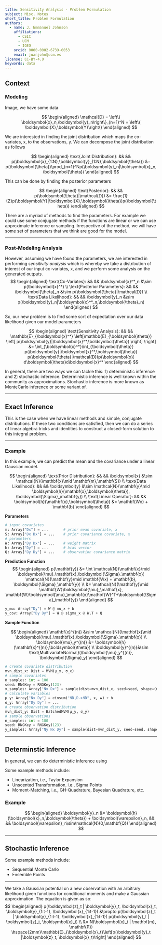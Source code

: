 ```yaml
---
title: Sensitivity Analysis - Problem Formulation
subject: Misc. Notes
short_title: Problem Formulation
authors:
  - name: J. Emmanuel Johnson
    affiliations:
      - CSIC
      - UCM
      - IGEO
    orcid: 0000-0002-6739-0053
    email: juanjohn@ucm.es
license: CC-BY-4.0
keywords: data
---
```



## Context

### Modeling

Image, we have some data

$$
\begin{aligned}
\mathcal{D} = \left\{ \boldsymbol{x}_n,\boldsymbol{y}_n\right\}_{n=1}^N =
\left\{ \boldsymbol{X},\boldsymbol{Y}\right\}
\end{aligned}
$$

We are interested in finding the joint distribution which maps the co-variates, x, to the observations, y.
We can decompose the joint distribution as follows

$$
\begin{aligned}
\text{Joint Distribution}: && &&
p(\boldsymbol{x}_{1:N},\boldsymbol{y}_{1:N},\boldsymbol{\theta}) &=
p(\boldsymbol{\theta})\prod_{n=1}^Np(\boldsymbol{y}_n|\boldsymbol{x}_n,\boldsymbol{\theta})
\end{aligned}
$$

This can be done by finding the posterior parameters

$$
\begin{aligned}
\text{Posterior}: && &&
p(\boldsymbol{\theta}|\mathcal{D}) &= \frac{1}{Z}p(\boldsymbol{Y}|\boldsymbol{X},\boldsymbol{\theta})p(\boldsymbol{\theta})
\end{aligned}
$$

There are a myriad of methods to find the parameters.
For example we could use some conjugate methods if the functions are linear or we can use approximate inference or sampling.
Irrespective of the method, we will have some set of parameters that we think are good for the model.

***
### Post-Modeling Analysis

However, assuming we have found the parameters, we are interested in performing *sensitivity analysis* which is whereby we take a distribution of interest of our input co-variates, x, and we perform some analysis on the generated outputs.
$$
\begin{aligned}
\text{Co-Variates}: && &&
\boldsymbol{x}^*_n &\sim p(\boldsymbol{x}^*) \\
\text{Posterior Parameters}: && &&
\boldsymbol{\theta}_n &\sim p(\boldsymbol{\theta}|\mathcal{D}) \\
\text{Data Likelihood}: && &&
\boldsymbol{y}_n &\sim p(\boldsymbol{y}_n|\boldsymbol{x}^*_n,\boldsymbol{\theta}_n)
\end{aligned}
$$

So, our new problem is to find some sort of expectation over our data likelihood given our model parameters

$$
\begin{aligned}
\text{Sensitivity Analysis}: && &&
\mathbb{E}_{\boldsymbol{x}^*}
\left[\mathbb{E}_{\boldsymbol{\theta}}
\left[ 
    p(\boldsymbol{y}|\boldsymbol{x}^*,\boldsymbol{\theta}) 
\right] 
\right] &= 
\int_{\boldsymbol{x}^*}\int_{\boldsymbol{\theta}}
p(\boldsymbol{y}|\boldsymbol{x}^*,\boldsymbol{\theta})
p(\boldsymbol{\theta}|\mathcal{D})p(\boldsymbol{x})
d\boldsymbol{\theta}d\boldsymbol{x}^*
\end{aligned}
$$

In general, there are two ways we can tackle this: 1) deterministic inference and 2) stochastic inference.
Deterministic inference is well known within the community as approximations.
Stochastic inference is more known as MonteCarlo inference or some variant of.


***
## Exact Inference

This is the case when we have linear methods and simple, conjugate distributions.
If these two conditions are satisfied, then we can do a series of linear algebra tricks and identities to construct a closed-form solution to this integral problem. 

***
### Example

In this example, we can predict the mean and the covariance under a linear Gaussian model.

$$
\begin{aligned}
\text{Prior Distribution}: && &&
\boldsymbol{x} &\sim \mathcal{N}(\mathbf{x}\mid \mathbf{m},\mathbf{S}) \\
\text{Data Likelihood}: && &&
\boldsymbol{y} &\sim \mathcal{N}(\mathbf{y}\mid \boldsymbol{h}(\mathbf{x},\boldsymbol{\theta}), \boldsymbol{\Sigma}_\mathbf{y}) \\
\text{Linear Operator}: && &&
\boldsymbol{h}(\mathbf{x},\boldsymbol{\theta}) &= \mathbf{Wx} + \mathbf{b}
\end{aligned}
$$

**Parameters**

```python
# input covariates
m: Array["Dx"] = ...       # prior mean covariate, x
S: Array["Dx Dx"] = ...    # prior covariance covariate, x
# parameters
W: Array["Dy Dx"] = ...    # weight matrix
b: Array["Dy"] = ...       # bias vector
Q: Array["Dy Dy"] = ...    # observation covariance matrix
```


**Prediction Function**
$$
\begin{aligned}
p(\mathbf{y}) &= \int \mathcal{N}(\mathbf{x}\mid \boldsymbol{\mu}_\mathbf{x},\boldsymbol{\Sigma}_\mathbf{x})
\mathcal{N}(\mathbf{y}\mid \mathbf{Wx} + \mathbf{b}, \boldsymbol{\Sigma}_\mathbf{y}) \\
&= \mathcal{N}(\mathbf{y}\mid \mathbf{W}\boldsymbol{\mu}_\mathbf{x}, \mathbf{W}\boldsymbol{\mu}_\mathbf{x}\mathbf{W}^T+\boldsymbol{\Sigma}_\mathbf{y})
\end{aligned}
$$

```python
y_mu: Array["Dy"] = W @ mu_x + b
y_cov: Array["Dy Dy"] = W @ sigma_x @ W.T + Q
```

**Sample Function**

$$
\begin{aligned}
\mathbf{x}^{(n)} &\sim  \mathcal{N}(\mathbf{x}\mid \boldsymbol{\mu}_\mathbf{x},\boldsymbol{\Sigma}_\mathbf{x}) \\
\boldsymbol{\mu}_y^{(n)} &= \boldsymbol{h}(\mathbf{x}^{(n)},\boldsymbol{\theta}) \\
\boldsymbol{y}^{(n)}&\sim \text{MultivariateNormal}(\boldsymbol{\mu}_y^{(n)}, \boldsymbol{\Sigma}_y)
\end{aligned}
$$

```python
# create covariate distribution
mvn_dist_x: Dist = MVM(μ_x, σ_x)
# sample covariates
n_samples: int = 100
seed: RNGKey = RNGKey(123)
x_samples: Array["Nx Dx"] = sample(dist=mvn_dist_x, seed=seed, shape=(n_samples,))
# calculate variables
μ_y: Array["Nx Dy"] = einsum("ND,D->ND", x, w) + b
σ_y: Array["Dy Dy"] = ...
# create observation distribution
mvn_dist_y: Dist = BatchedMVM(μ_y, σ_y)
# sample observations
n_samples: int = 100
seed: RNGKey = RNGKey(123)
y_samples: Array["Ny Nx Dy"] = sample(dist=mvn_dist_y, seed=seed, shape=(n_samples,))
```


***
## Determinstic Inference

In general, we can do deterministic inference using 

Some example methods include:
* Linearization, i.e., Taylor Expansion
* Unscented Transformation, i.e., Sigma Points
* Moment-Matching, i.e., GH-Quadrature, Bayesian Quadrature, etc.

### Example

$$
\begin{aligned}
\boldsymbol{y}_n &= \boldsymbol{h}(\boldsymbol{x}_n,\boldsymbol{\theta}) + \boldsymbol{\varepsilon}_n, && &&
\boldsymbol{\varepsilon}_n\sim\mathcal{N}(0,\mathbf{Q})
\end{aligned}
$$

***
## Stochastic Inference

Some example methods include:
* Sequential Monte Carlo
* Ensemble Points


***


We take a Gaussian potential on a new observation with an arbitrary likelihood given functions for conditional moments and make a Gaussian approximation.
The equation is given as so:
$$
\begin{aligned}
p(\boldsymbol{z}_t | \boldsymbol{y}_t, \boldsymbol{x}_t, \boldsymbol{y}_{1:t-1}, \boldsymbol{x}_{1:t-1}) 
&\propto 
p(\boldsymbol{z}_t | \boldsymbol{y}_{1:t-1}, \boldsymbol{x}_{1:t-1}) 
p(\boldsymbol{y}_t | \boldsymbol{z}_t, \boldsymbol{x}_t) \\
&= N(\boldsymbol{x}_t | \mathbf{m}, \mathbf{P}) 
\hspace{2mm}\mathbb{E}_{\boldsymbol{x}_t}\left[p(\boldsymbol{y}_t |\boldsymbol{z}_t, \boldsymbol{x}_t)\right]
\end{aligned}
$$
